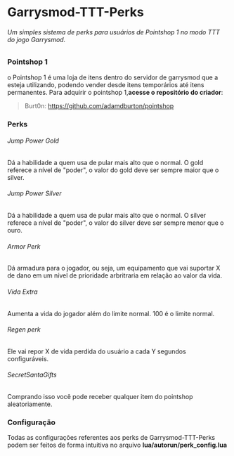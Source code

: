 # Garrysmod-TTT-Perks
###### Um simples sistema de perks para usuários de Pointshop 1 no modo TTT do jogo Garrysmod.


### Pointshop 1
o Pointshop 1 é uma loja de itens dentro do servidor de garrysmod que a esteja utilizando, podendo vender desde itens temporários até itens permanentes.
Para adquirir o pointshop 1,**acesse o repositório do criador**:

>Burt0n: https://github.com/adamdburton/pointshop


### Perks
###### Jump Power Gold
Dá a habilidade a quem usa de pular mais alto que o normal. O gold referece a nível de "poder", o valor do gold deve ser sempre maior que o silver.
###### Jump Power Silver
Dá a habilidade a quem usa de pular mais alto que o normal. O silver referece a nível de "poder", o valor do silver deve ser sempre menor que o ouro.
###### Armor Perk 
Dá armadura para o jogador, ou seja, um equipamento que vai suportar X de dano em um nível de prioridade arbritraria em relação ao valor da vida.
###### Vida Extra
Aumenta a vida do jogador além do limite normal. 100 é o limite normal.
###### Regen perk
Ele vai repor X de vida perdida do usuário a cada Y segundos configuráveis.
###### SecretSantaGifts
Comprando isso você pode receber qualquer item do pointshop aleatoriamente.


### Configuração
Todas as configurações referentes aos perks de Garrysmod-TTT-Perks podem ser feitos  de forma intuitiva no arquivo **lua/autorun/perk_config.lua**
